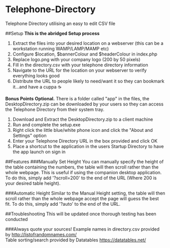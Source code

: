 # Telephone-Directory
Telephone Directory utilising an easy to edit CSV file  

##Setup
**This is the abridged Setup process**  
1. Extract the files into your desired location on a webserver (this can be a workstation running WAMP/LAMP/MAMP etc)  
2. Configure $location, $bannerColour and $headerColour in index.php  
3. Replace logo.png with your company logo (200 by 50 pixels)  
4. Fill in the directory.csv with your telephone directory information  
5. Navigate to the URL for the location on your webserver to verify everything looks good  
6. Distribute the URL to people likely to need/want it so they can bookmark it...and have a cuppa :coffee:  

**Bonus Points** __Optional.__
There is a folder called "app" in the files, the DesktopDirectory.zip can be downloaded by your users so they can access the Telephone Directory from their system tray.  
1. Download and Extract the DesktopDirectory.zip to a client machine  
2. Run and complete the setup.exe  
3. Right click the little blue/white phone icon and click the "About and Settings" option  
4. Enter your Telephone Directory URL in the box provided and click OK  
5. Place a shortcut to the application in the users Startup Directory to have the app launch on sign in  

##Features
###Manually Set Height
You can manually specify the height of the table containing the numbers, the table will then scroll rather than the whole webpage. This is useful if using the companion desktop application.
 To do this, simply add '?scroll=200' to the end of the URL (Where 200 is your desired table height).  

###Automatic Height
Similar to the Manual Height setting,  the table will then scroll rather than the whole webpage accept the page will guess the best fit. To do this, simply add '?auto' to the end of the URL.  

##Troubleshooting
This will be updated once thorough testing has been conducted  

###Always quote your sources!
Example names in directory.csv provided by http://listofrandomnames.com/  
Table sorting/search provided by Datatables https://datatables.net/
